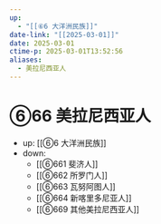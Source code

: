 ```yaml
---
up:
  - "[[⑥6 大洋洲民族]]"
date-link: "[[2025-03-01]]"
date: 2025-03-01
ctime-p: 2025-03-01T13:52:56
aliases:
  - 美拉尼西亚人
---
```


# ⑥66 美拉尼西亚人

- up: [[⑥6 大洋洲民族]]
- down:	
	- [[⑥661 斐济人]]
	- [[⑥662 所罗门人]]
	- [[⑥663 瓦努阿图人]]
	- [[⑥664 新喀里多尼亚人]]
	- [[⑥669 其他美拉尼西亚人]]
	

